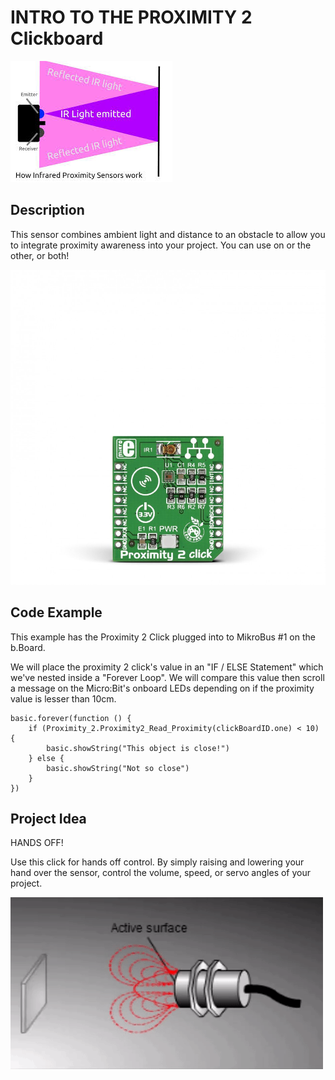 # INTRO TO THE PROXIMITY 2 Clickboard

![Proximity Detection](https://github.com/Brilliant-Labs/bboard-tutorials-v3/blob/master/proximity-2/proximity2.jpg?raw=true "Proximity Detection")

## Description

This sensor combines ambient
light and distance to an obstacle
to allow you to integrate
proximity awareness into your
project.  You can use on or the other, or both!

![Proximity-2 Click](https://github.com/Brilliant-Labs/bboard-tutorials-v3/blob/master/proximity-2/proximity-2-click.jpg?raw=true "Proximity-2 Click")

## Code Example

This example has the Proximity 2 Click plugged into to MikroBus #1 on the b.Board. 

We will place the proximity 2 click's value in an "IF / ELSE Statement" which we've nested inside a "Forever Loop".  We will compare this value then scroll a message on the Micro:Bit's onboard LEDs depending on if the proximity value is lesser than 10cm.

```blocks
basic.forever(function () {
    if (Proximity_2.Proximity2_Read_Proximity(clickBoardID.one) < 10) {
        basic.showString("This object is close!")
    } else {
        basic.showString("Not so close")
    }
})
```

## Project Idea

HANDS OFF!

Use this click for hands off
control. By simply raising
and lowering your hand over
the sensor, control the
volume, speed, or servo
angles of your project.


![Proximity 2](https://github.com/Brilliant-Labs/bboard-tutorials-v3/blob/master/proximity-2/proximity2gif.gif?raw=true "Hands Off!")